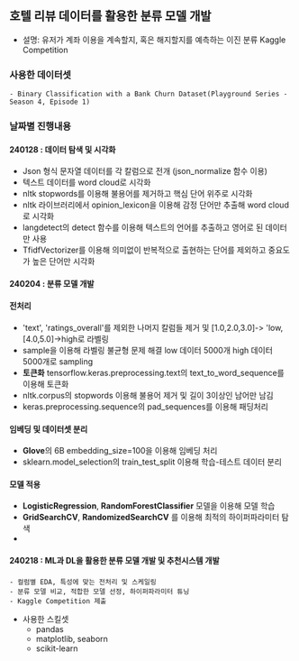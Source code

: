 ## 호텔 리뷰 데이터를 활용한 분류 모델 개발
- 설명: 유저가 계좌 이용을 계속할지, 혹은 해지할지를 예측하는 이진 분류 Kaggle Competition
### 사용한 데이터셋
    - Binary Classification with a Bank Churn Dataset(Playground Series - Season 4, Episode 1)
### 날짜별 진행내용
#### 240128 : 데이터 탐색 및 시각화
- Json 형식 문자열 데이터를 각 칼럼으로 전개 (json_normalize 함수 이용)
- 텍스트 데이터를 word cloud로 시각화
- nltk stopwords를 이용해 불용어를 제거하고 핵심 단어 위주로 시각화
- nltk 라이브러리에서 opinion_lexicon을 이용해 감정 단어만 추출해 word cloud로 시각화
- langdetect의 detect 함수를 이용해 텍스트의 언어를 추출하고 영어로 된 데이터만 사용
- TfidfVectorizer를 이용해 의미없이 반복적으로 출현하는 단어를 제외하고 중요도가 높은 단어만 시각화
#### 240204 : 분류 모델 개발
#### 전처리
- 'text', 'ratings_overall'를 제외한 나머지 칼럼들 제거 및 [1.0,2.0,3.0]-> 'low, [4.0,5.0]->high로 라벨링
- sample을 이용해 라벨링 불균형 문제 해결 low 데이터 5000개 high 데이터 5000개로 sampling
- **토큰화** tensorflow.keras.preprocessing.text의 text_to_word_sequence를 이용해 토큰화
- nltk.corpus의 stopwords 이용해 불용어 제거 및 길이 3이상인 남어만 남김
- keras.preprocessing.sequence의 pad_sequences를 이용해 패딩처리
#### 임베딩 및 데이터셋 분리
- **Glove**의 6B embedding_size=100을 이용해 임베딩 처리
- sklearn.model_selection의 train_test_split 이용해 학습-테스트 데이터 분리
#### 모델 적용
- **LogisticRegression**, **RandomForestClassifier** 모델을 이용해 모델 학습
- **GridSearchCV**, **RandomizedSearchCV** 를 이용해 최적의 하이퍼파라미터 탐색
- 
#### 240218 : ML과 DL을 활용한 분류 모델 개발 및 추천시스템 개발




    - 컬럼별 EDA, 특성에 맞는 전처리 및 스케일링
    - 분류 모델 비교, 적합한 모델 선정, 하이퍼파라미터 튜닝
    - Kaggle Competition 제출
    
- 사용한 스킬셋
    - pandas
    - matplotlib, seaborn
    - scikit-learn